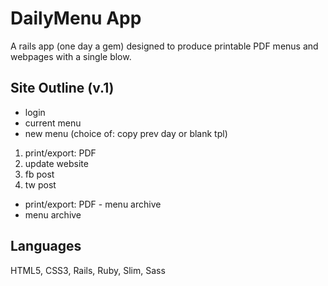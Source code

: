 # DailyMenu App
A rails app (one day a gem) designed to produce printable PDF menus and webpages with a single blow.

## Site Outline (v.1)
 - login
  - current menu
  - new menu (choice of: copy prev day or blank tpl)
   1. print/export: PDF
   2. update website
   3. fb post
   4. tw post
  - print/export: PDF
  		- menu archive
  - menu archive

## Languages
 HTML5, CSS3, Rails, Ruby, Slim, Sass
 
 
